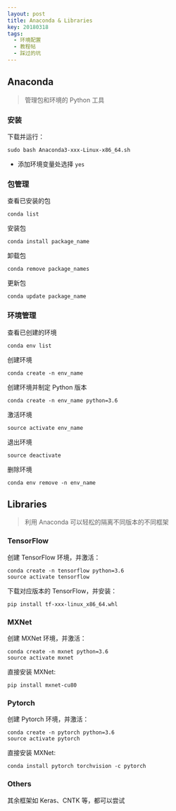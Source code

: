 ```yaml
---
layout: post
title: Anaconda & Libraries
key: 20180318
tags: 
  - 环境配置
  - 教程帖
  - 踩过的坑
---
```


## Anaconda
> 管理包和环境的 Python 工具

### 安装

下载并运行：
```
sudo bash Anaconda3-xxx-Linux-x86_64.sh
```
* 添加环境变量处选择 `yes`

### 包管理

查看已安装的包
```
conda list
```

安装包
```
conda install package_name
```

卸载包
```
conda remove package_names
```

更新包
```
conda update package_name
```

### 环境管理

查看已创建的环境
```
conda env list 
```

创建环境
```
conda create -n env_name
```

创建环境并制定 Python 版本
```
conda create -n env_name python=3.6
```

激活环境
```
source activate env_name
```

退出环境
```
source deactivate
```

删除环境
```
conda env remove -n env_name
```

## Libraries
> 利用 Anaconda 可以轻松的隔离不同版本的不同框架

### TensorFlow

创建 TensorFlow 环境，并激活：
```
conda create -n tensorflow python=3.6
source activate tensorflow
```

下载对应版本的 TensorFlow，并安装：
```
pip install tf-xxx-linux_x86_64.whl
```

### MXNet

创建 MXNet 环境，并激活：
```
conda create -n mxnet python=3.6
source activate mxnet
```

直接安装 MXNet:
```
pip install mxnet-cu80
```

### Pytorch

创建 Pytorch 环境，并激活：
```
conda create -n pytorch python=3.6
source activate pytorch
```

直接安装 MXNet:
```
conda install pytorch torchvision -c pytorch
```

### Others

其余框架如 Keras、CNTK 等，都可以尝试

